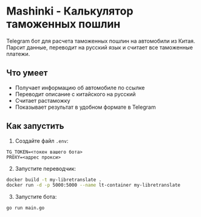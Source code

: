 # Mashinki - Калькулятор таможенных пошлин

Telegram бот для расчета таможенных пошлин на автомобили из Китая. Парсит данные, переводит на русский язык и считает все таможенные платежи.

## Что умеет

- Получает информацию об автомобиле по ссылке
- Переводит описание с китайского на русский
- Считает растаможку
- Показывает результат в удобном формате в Telegram

## Как запустить

1. Создайте файл `.env`:
```env
TG_TOKEN=<токен вашего бота>
PROXY=<адрес прокси>
```

2. Запустите переводчик:
```bash
docker build -t my-libretranslate .
docker run -d -p 5000:5000 --name lt-container my-libretranslate
```

3. Запустите бота:
```bash
go run main.go
```
